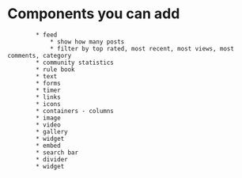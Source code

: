# Components you can add

			* feed
				* show how many posts
				* filter by top rated, most recent, most views, most comments, category
			* community statistics
			* rule book
			* text
			* forms
			* timer
			* links
			* icons
			* containers - columns
			* image
			* video
			* gallery
			* widget
			* embed
			* search bar
			* divider
			* widget